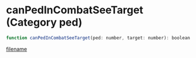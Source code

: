 # canPedInCombatSeeTarget (Category ped)

```js
function canPedInCombatSeeTarget(ped: number, target: number): boolean
```

[filename](canPedInCombatSeeTarget_m.md ':include')
